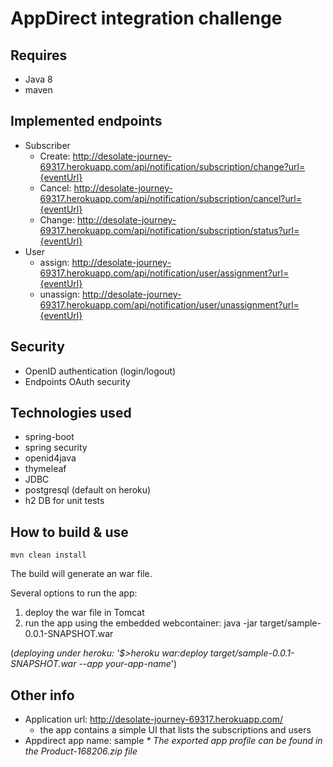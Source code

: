 # AppDirect integration challenge #

## Requires ##
* Java 8
* maven

## Implemented endpoints ##
 * Subscriber
   * Create: http://desolate-journey-69317.herokuapp.com/api/notification/subscription/change?url={eventUrl}
   * Cancel: http://desolate-journey-69317.herokuapp.com/api/notification/subscription/cancel?url={eventUrl}
   * Change: http://desolate-journey-69317.herokuapp.com/api/notification/subscription/status?url={eventUrl}
 * User
   * assign: http://desolate-journey-69317.herokuapp.com/api/notification/user/assignment?url={eventUrl}
   * unassign: http://desolate-journey-69317.herokuapp.com/api/notification/user/unassignment?url={eventUrl}

## Security ##
* OpenID authentication (login/logout)
* Endpoints OAuth security

## Technologies used ##
* spring-boot
* spring security
* openid4java
* thymeleaf
* JDBC
* postgresql (default on heroku)
* h2 DB for unit tests

## How to build & use ##
```code
mvn clean install
```
The build will generate an war file. 

Several options to run the app:
1. deploy the war file in Tomcat
2. run the app using the embedded webcontainer: java -jar target/sample-0.0.1-SNAPSHOT.war

(_deploying under heroku: '$>heroku war:deploy target/sample-0.0.1-SNAPSHOT.war --app your-app-name_')

## Other info ##
 * Application url: http://desolate-journey-69317.herokuapp.com/
   * the app contains a simple UI that lists the subscriptions and users
 * Appdirect app name: sample
   _* The exported app profile can be found in the Product-168206.zip file_


